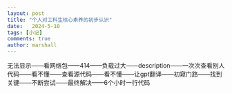 ```yaml
---
layout: post
title: "个人对工科生核心素养的初步认识"
date:   2024-5-10
tags: [小记]
comments: true
author: marshall
---
```


无法显示——看网络包——414——负载过大——description——一次次查看别人代码——看不懂——查看源代码——看不懂——让gpt翻译——初窥门路——找到关键——不断尝试——最终解决——6个小时一行代码

